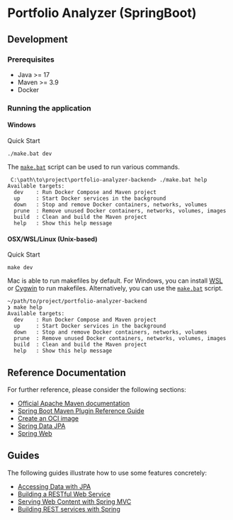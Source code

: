 # Portfolio Analyzer (SpringBoot)

## Development

### Prerequisites

- Java >= 17
- Maven >= 3.9
- Docker

### Running the application

#### Windows

Quick Start

```shell
./make.bat dev
```

The [`make.bat`](make.bat) script can be used to run various commands.

```shell
 C:\path\to\project\portfolio-analyzer-backend> ./make.bat help
Available targets:
  dev    : Run Docker Compose and Maven project
  up     : Start Docker services in the background
  down   : Stop and remove Docker containers, networks, volumes
  prune  : Remove unused Docker containers, networks, volumes, images
  build  : Clean and build the Maven project
  help   : Show this help message
```

#### OSX/WSL/Linux (Unix-based)

Quick Start

```shell
make dev
```

Mac is able to run makefiles by default. For Windows, you can install [WSL](https://docs.microsoft.com/en-us/windows/wsl/install-win10) or [Cygwin](https://www.cygwin.com/) to run makefiles. Alternatively, you can use the [`make.bat`](make.bat) script.

```shell
~/path/to/project/portfolio-analyzer-backend
❯ make help
Available targets:
  dev    : Run Docker Compose and Maven project
  up     : Start Docker services in the background
  down   : Stop and remove Docker containers, networks, volumes
  prune  : Remove unused Docker containers, networks, volumes, images
  build  : Clean and build the Maven project
  help   : Show this help message
```

## Reference Documentation

For further reference, please consider the following sections:

- [Official Apache Maven documentation](https://maven.apache.org/guides/index.html)
- [Spring Boot Maven Plugin Reference Guide](https://docs.spring.io/spring-boot/docs/3.1.4/maven-plugin/reference/html/)
- [Create an OCI image](https://docs.spring.io/spring-boot/docs/3.1.4/maven-plugin/reference/html/#build-image)
- [Spring Data JPA](https://docs.spring.io/spring-boot/docs/3.1.4/reference/htmlsingle/index.html#data.sql.jpa-and-spring-data)
- [Spring Web](https://docs.spring.io/spring-boot/docs/3.1.4/reference/htmlsingle/index.html#web)

## Guides

The following guides illustrate how to use some features concretely:

- [Accessing Data with JPA](https://spring.io/guides/gs/accessing-data-jpa/)
- [Building a RESTful Web Service](https://spring.io/guides/gs/rest-service/)
- [Serving Web Content with Spring MVC](https://spring.io/guides/gs/serving-web-content/)
- [Building REST services with Spring](https://spring.io/guides/tutorials/rest/)
